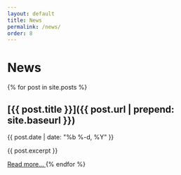 ```yaml
---
layout: default
title: News
permalink: /news/
order: 8
---
```


# News

{% for post in site.posts %}

## [{{ post.title }}]({{ post.url | prepend: site.baseurl }})

<span class="text-muted">
{{ post.date | date: "%b %-d, %Y" }}
</span>

{{ post.excerpt }}

<a href="{{ post.url | prepend: site.baseurl }}" class="btn btn-outline-primary">
    Read more…
</a>
{% endfor %}

